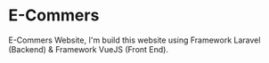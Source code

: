 # E-Commers
 E-Commers Website, I'm build this website using Framework Laravel (Backend) & Framework VueJS (Front End).
